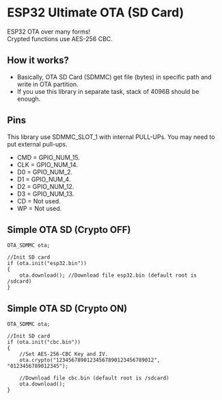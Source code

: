 # ESP32 Ultimate OTA (SD Card)
ESP32 OTA over many forms!\
Crypted functions use AES-256 CBC.

## How it works?
* Basically, OTA SD Card (SDMMC) get file (bytes) in specific path and write in OTA partition.
* If you use this library in separate task, stack of 4096B should be enough.

## Pins
This library use SDMMC_SLOT_1 with internal PULL-UPs. You may need to put external pull-ups.

* CMD = GPIO_NUM_15.
* CLK = GPIO_NUM_14.
* D0  = GPIO_NUM_2.
* D1  = GPIO_NUM_4.
* D2  = GPIO_NUM_12.
* D3  = GPIO_NUM_13.
* CD = Not used.
* WP = Not used.

## Simple OTA SD (Crypto OFF)
```
OTA_SDMMC ota;

//Init SD card
if (ota.init("esp32.bin"))
{
    ota.download(); //Download file esp32.bin (default root is /sdcard)
}
```

## Simple OTA SD (Crypto ON)
```
OTA_SDMMC ota;

//Init SD card
if (ota.init("cbc.bin"))
{
    //Set AES-256-CBC Key and IV.
    ota.crypto("12345678901234567890123456789012", "0123456789012345");

    //Download file cbc.bin (default root is /sdcard)
    ota.download();
}
```
